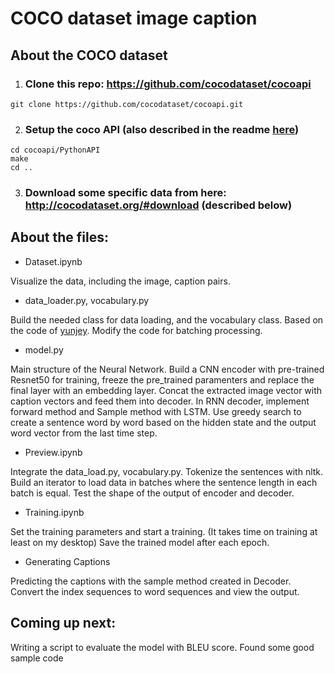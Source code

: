 # COCO dataset image caption

## About the COCO dataset

1. ### Clone this repo: https://github.com/cocodataset/cocoapi  
```
git clone https://github.com/cocodataset/cocoapi.git  
```

2. ### Setup the coco API (also described in the readme [here](https://github.com/cocodataset/cocoapi)) 
```
cd cocoapi/PythonAPI  
make  
cd ..
```

3. ### Download some specific data from here: http://cocodataset.org/#download (described below)

## About the files:

- Dataset.ipynb

Visualize the data, including the image, caption pairs. 

- data_loader.py, vocabulary.py

Build the needed class for data loading, and the vocabulary class. Based on the code of [yunjey](https://github.com/yunjey/pytorch-tutorial/tree/master/tutorials/03-advanced/image_captioning). Modify the code for batching processing.

- model.py

Main structure of the Neural Network. Build a CNN encoder with pre-trained Resnet50 for training, freeze the pre_trained paramenters and replace the final layer with an embedding layer. Concat the extracted image vector with caption vectors and feed them into decoder. In RNN decoder, implement forward method and Sample method with LSTM. Use greedy search to create a sentence word by word based on the hidden state and the output word vector from the last time step.  

- Preview.ipynb

Integrate the data_load.py, vocabulary.py. Tokenize the sentences with nltk. Build an iterator to load data in batches where the sentence length in each batch is equal. Test the shape of the output of encoder and decoder.

- Training.ipynb

Set the training parameters and start a training. (It takes time on training at least on my desktop) Save the trained model after each epoch.

- Generating Captions

Predicting the captions with the sample method created in Decoder. Convert the index sequences to word sequences and view the output. 

## Coming up next:

Writing a script to evaluate the model with BLEU score. Found some good sample code 
